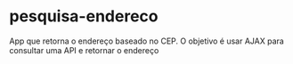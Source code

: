 # pesquisa-endereco
App que retorna o endereço baseado no CEP. O objetivo é usar AJAX para consultar uma API e retornar o endereço
